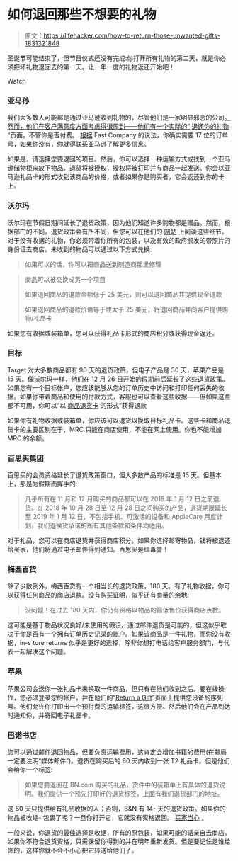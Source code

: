 # 如何退回那些不想要的礼物

> 原文：<https://lifehacker.com/how-to-return-those-unwanted-gifts-1831321848>

圣诞节可能结束了，但节日仪式还没有完成:你打开所有礼物的第二天，就是你必须把坏礼物退回去的第一天。让一年一度的礼物返还开始吧！

Watch

### 亚马孙

我们大多数人可能都是通过亚马逊收到礼物的，尽管他们是一家明显邪恶的公司[。然而，他们在客户满意度方面考虑得很周到——他们有一个实际的“](https://lifehacker.com/are-you-cutting-amazon-out-of-your-holiday-shopping-thi-1830740594) [退还你的礼物](https://www.amazon.com/gp/help/customer/display.html?asc_campaign=InlineText&asc_refurl=https://lifehacker.com/how-to-return-those-unwanted-gifts-1831321848&asc_source=&nodeId=201826610&tag=kinjalifehackerlink-20) ”页面，不管你是否付费。 [根据](https://www.fastcompany.com/90286178/how-to-return-a-package-to-amazon-a-reverse-gift-guide-for-your-holiday-hangover) Fast Company 的说法，你确实需要 17 位的订单号，如果你没有，你就得联系亚马逊了解更多信息。

如果是，请选择您要退回的项目。然后，你可以选择一种运输方式或找到一个亚马逊储物柜来放下物品。退货将被授权，授权将被打印并与商品一起发送。你会以亚马逊礼品卡的形式收到该商品的价格，或者如果你是购买者，它会返还到你的卡上。

### 沃尔玛

沃尔玛在节假日期间延长了退货政策，因为他们知道许多购物都是赠品。然而，根据部门的不同，退货政策会有所不同，但您可以在他们的 [网站](https://help.walmart.com/app/answers/detail/a_id/3228/~/returns%2C-replacements-and-refunds#R1) 上阅读这些细节。对于没有收据的礼物，你必须带着你所有的包装，以及有效的政府颁发的带照片的身份证去商店。未收到的物品可以通过以下方式兑换:

> 如果可以的话，你可以把商品送到制造商那里修理

> 商品可以被交换成另一个项目
> 
> 如果退回商品的退款金额低于 25 美元，则可以退回商品并提供现金退款
> 
> 如果退回商品的退款价值等于或大于 25 美元，将退回商品并向客户提供购物/礼品卡

如果您有收据或装箱单，您可以获得礼品卡形式的商店积分或获得现金返还。

### 目标

Target 对大多数商品都有 90 天的退货政策，但电子产品是 30 天，苹果产品是 15 天。像沃尔玛一样，他们在 12 月 26 日开始的假期前后延长了这些退货政策。如果您有一个目标帐户，您应该能够从您的订单历史中访问和打印任何丢失的收据。如果你带着商品和使用的付款方式，客服也可以查看这些收据——但如果这些都不可用，你可以“以 [商品退货卡](http://www.target.com/c/merchandise-return-gift-cards/-/N-ekoun) 的形式”获得退款

如果你有礼物收据或装箱单，你应该可以退货以换取目标礼品卡。这些卡和商品退货卡的主要区别在于，MRC 只能在商店使用，不能在网上使用。你也不能增加 MRC 的余额。

### 百思买集团

百思买的会员资格延长了退货政策窗口，但大多数产品的标准是 15 天。但基本上，那是为假期而挥手的:

> 几乎所有在 11 月和 12 月购买的商品都可以在 2019 年 1 月 12 日之前退货。在 2018 年 10 月 28 日至 12 月 28 日之间购买的产品，退货期限延长至 2019 年 1 月 12 日，不包括手机、可激活的设备和 AppleCare 月度计划。我们退换货承诺的所有其他条款和条件均适用。

对于礼品，您可以在商店退货并获得商店积分。如果你选择邮寄物品，钱将被退还给买家，他们将通过电子邮件得到通知。百思买是缉毒警！

### 梅西百货

除了少数例外，梅西百货有一个相当长的退货政策，180 天。有了礼物收据，你可以获得任何商品的商店退款。没有购买证明，似乎还有商量的余地:

> 没问题！在过去 180 天内，你仍有资格以物品的最低售价获得商店点数。

这可能是基于物品状况良好/未使用的假设。通过邮件退货是可能的，但这似乎取决于你是否有一个拥有订单历史记录的账户。如果该商品是一件礼物，而你没有收据，in-s tore returns 似乎是更好的选择，除非你想打电话给客户服务部门，与代表一起解决这个问题。

### 苹果

苹果公司会送你一张礼品卡来换取一件商品，但只有在他们收到之后。要在线操作，您必须登录您的帐户，并在他们的“[Return a Gift](https://www.apple.com/shop/help/returns_refund)”页面上提供您设备的序列号。他们允许你打印出一个预付费的运输标签，这很方便。然后他们会在产品到达时通知你，并寄回电子礼品卡。

### 巴诺书店

您可以通过邮件退回物品，但要负责运输费用，这肯定会增加书籍的费用(在邮局一定要注明“媒体邮件”)。退货在购买后的 60 天内收到一张 T2 礼品卡。但是他们会给你一个标签:

> 如果您要退回在 BN.com 购买的礼品，货件中的装箱单上有具体的退货说明。我们提供一个预先打印好的退货标签，上面有我们退货部门的地址。

这 60 天只提供给有礼品收据的人；否则，B&N 有 14- 天的退货政策。如果你的物品被收缩- 包裹了呢？一旦你打开它，它就没有资格返回。 [买家当心](https://help.barnesandnoble.com/app/answers/detail/a_id/15/~/refund-and-return-policies#GiftReceipt) 。

一般来说，你退货的最佳选择是收据，所有的原包装，如果可能的话亲自去商店。如果你不符合退货资格，只需保留你得到的并在明年重新发货。但是要记住是谁给你的，这样你就不会不小心把它转送给他们了。
